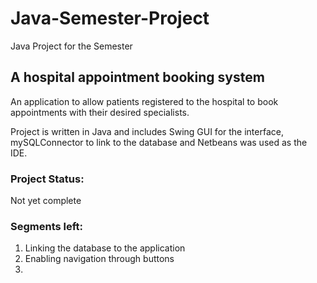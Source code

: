 # Java-Semester-Project
Java Project for the Semester 


## A hospital appointment booking system

An application to allow patients registered to the hospital to book appointments with their desired specialists.

Project is written in Java and includes Swing GUI for the interface, mySQLConnector to link to the database and Netbeans was used as the IDE.

### Project Status:

Not yet complete

### Segments left:

1. Linking the database to the application
2. Enabling navigation through buttons
3. 
